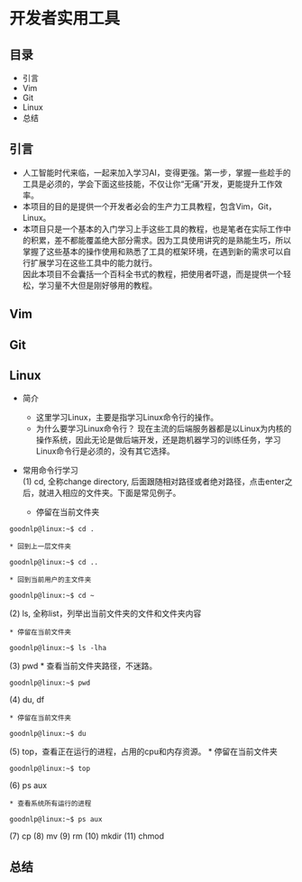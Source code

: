 # 开发者实用工具


## 目录
* 引言
* Vim
* Git
* Linux
* 总结

## 引言
* 人工智能时代来临，一起来加入学习AI，变得更强。第一步，掌握一些趁手的工具是必须的，学会下面这些技能，不仅让你“无痛”开发，更能提升工作效率。
* 本项目的目的是提供一个开发者必会的生产力工具教程，包含Vim，Git，Linux。
* 本项目只是一个基本的入门学习上手这些工具的教程，也是笔者在实际工作中的积累，差不都能覆盖绝大部分需求。因为工具使用讲究的是熟能生巧，所以掌握了这些基本的操作使用和熟悉了工具的框架环境，在遇到新的需求可以自行扩展学习在这些工具中的能力就行。<br /> 因此本项目不会囊括一个百科全书式的教程，把使用者吓退，而是提供一个轻松，学习量不大但是刚好够用的教程。



## Vim

## Git


## Linux

* 简介
    * 这里学习Linux，主要是指学习Linux命令行的操作。
    * 为什么要学习Linux命令行？ 现在主流的后端服务器都是以Linux为内核的操作系统，因此无论是做后端开发，还是跑机器学习的训练任务，学习Linux命令行是必须的，没有其它选择。

* 常用命令行学习 <br />
(1) cd, 全称change directory, 后面跟随相对路径或者绝对路径，点击enter之后，就进入相应的文件夹。下面是常见例子。<br />

    * 停留在当前文件夹
    
```
goodnlp@linux:~$ cd .
```

    * 回到上一层文件夹
    
```console
goodnlp@linux:~$ cd ..
```

    * 回到当前用户的主文件夹
    
```console
goodnlp@linux:~$ cd ~
```


(2) ls, 全称list，列举出当前文件夹的文件和文件夹内容

    * 停留在当前文件夹
    
```console
goodnlp@linux:~$ ls -lha
```


(3) pwd
    * 查看当前文件夹路径，不迷路。
    
```console
goodnlp@linux:~$ pwd
```


(4) du, df

    * 停留在当前文件夹
    
```console
goodnlp@linux:~$ du
```


(5) top，查看正在运行的进程，占用的cpu和内存资源。
    * 停留在当前文件夹
    
```console
goodnlp@linux:~$ top
```

(6) ps aux

    * 查看系统所有运行的进程
    
```console
goodnlp@linux:~$ ps aux
```

(7) cp
(8) mv
(9) rm
(10) mkdir
(11) chmod





## 总结

